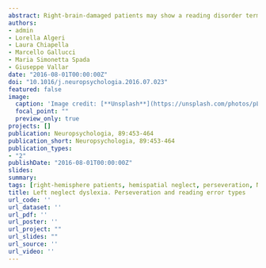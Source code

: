 ```yaml
---
abstract: Right-brain-damaged patients may show a reading disorder termed neglect dyslexia. Patients with left neglect dyslexia omit letters on the left-hand-side (the beginning, when reading left-to-right) part of the letter string, substitute them with other letters, and add letters to the left of the string. The aim of this study was to investigate the pattern of association, if any, between error types in patients with left neglect dyslexia and recurrent perseveration (a productive visuo-motor deficit characterized by addition of marks) in target cancellation. Specifically, we aimed at assessing whether different productive symptoms (relative to the reading and the visuo-motor domains) could be associated in patients with left spatial neglect. Fifty-four right-brain-damaged patients took part in the study. 50 out of the 54 patients showed left spatial neglect, with 27 of them also exhibiting left neglect dyslexia. Neglect dyslexic patients who showed perseveration produced mainly substitution neglect errors in reading. Conversely, omissions were the prevailing reading error pattern in neglect dyslexic patients without perseveration. Addition reading errors were much infrequent. Different functional pathological mechanisms may underlie omission and substitution reading errors committed by right-brain-damaged patients with left neglect dyslexia. One such mechanism, involving the defective stopping of inappropriate responses, may contribute to both recurrent perseveration in target cancellation, and substitution errors in reading. Productive pathological phenomena, together with deficits of spatial attention to events taking place on the left-hand-side of space, shape the manifestations of neglect dyslexia, and, more generally, of spatial neglect.
authors:
- admin
- Lorella Algeri
- Laura Chiapella
- Marcello Gallucci
- Maria Simonetta Spada
- Giuseppe Vallar
date: "2016-08-01T00:00:00Z"
doi: "10.1016/j.neuropsychologia.2016.07.023"
featured: false
image:
  caption: 'Image credit: [**Unsplash**](https://unsplash.com/photos/pLCdAaMFLTE)'
  focal_point: ""
  preview_only: true
projects: []
publication: Neuropsychologia, 89:453-464
publication_short: Neuropsychologia, 89:453-464
publication_types:
- "2"
publishDate: "2016-08-01T00:00:00Z"
slides: 
summary:
tags: [right-hemisphere patients, hemispatial neglect, perseveration, Neglect dyslexia, Omissions, substitutions, reading errors]
title: Left neglect dyslexia. Perseveration and reading error types
url_code: ''
url_dataset: ''
url_pdf: ''
url_poster: ''
url_project: ""
url_slides: ""
url_source: ''
url_video: ''
---
```


